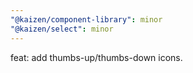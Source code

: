 ```yaml
---
"@kaizen/component-library": minor
"@kaizen/select": minor
---
```


feat: add thumbs-up/thumbs-down icons.
